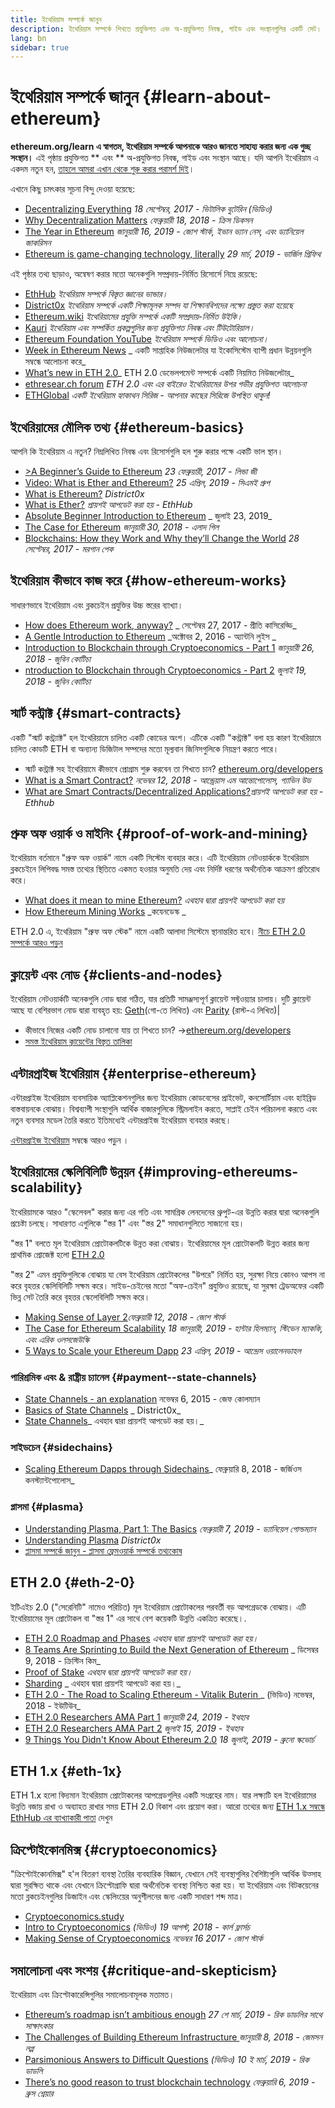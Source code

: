```yaml
---
title: ইথেরিয়াম সম্পর্কে জানুন
description: ইথেরিয়াম সম্পর্কে শিখতে প্রযুক্তিগত এবং অ-প্রযুক্তিগত নিবন্ধ, গাইড এবং সংস্থানগুলির একটি সেট।
lang: bn
sidebar: true
---
```


# ইথেরিয়াম সম্পর্কে জানুন {#learn-about-ethereum}

**ethereum.org/learn এ স্বাগতম, ইথেরিয়াম সম্পর্কে আপনাকে আরও জানতে সাহায্য করার জন্য এক গুচ্ছ সংস্থান।** এই পৃষ্ঠায় প্রযুক্তিগত ** এবং ** অ-প্রযুক্তিগত নিবন্ধ, গাইড এবং সংস্থান আছে। যদি আপনি ইথেরিয়াম এ একদম নতুন হন, [তাহলে আমরা এখান থেকে শুরু করার পরামর্শ দিই](/bn/what-is-ethereum/)।

এখানে কিছু চমৎকার সূচনা বিন্দু দেওয়া হয়েছে:

- [Decentralizing Everything](https://www.youtube.com/watch?v=WSN5BaCzsbo&feature=youtu.be) _18 সেপ্টেম্বর, 2017 - ভিটালিক বুটেরিন (ভিডিও)_
- [Why Decentralization Matters](https://medium.com/s/story/why-decentralization-matters-5e3f79f7638e) _ফেব্রুয়ারী 18, 2018 - ক্রিস ডিকসন_
- [The Year in Ethereum](https://medium.com/@jjmstark/the-year-in-ethereum-87a17d6f8276) _জানুয়ারী 16, 2019 - জোশ স্টার্ক, ইভান ভ্যান নেস, এবং ড্যানিয়েল জাকরিসন_
- [Ethereum is game-changing technology, literally](https://medium.com/@virgilgr/ethereum-is-game-changing-technology-literally-d67e01a01cf8) _29 মার্চ, 2019 - ভার্জিল গ্রিফিথ_

এই পৃষ্ঠার তথ্য ছাড়াও, অন্বেষণ করার মতো অনেকগুলি সম্প্রদায়-নির্মিত রিসোর্সে নিম্নে রয়েছে:

- [EthHub](https://docs.ethhub.io) _ইথেরিয়াম সম্পর্কে বিস্তৃত জ্ঞানের ভান্ডার।_
- [District0x](https://education.district0x.io/general-topics/understanding-ethereum/) _ইথেরিয়াম সম্পর্কে একটি শিক্ষামূলক সম্পদ যা শিক্ষানবিশদের লক্ষ্যে প্রস্তুত করা হয়েছে_
- [Ethereum.wiki](https://ethereum.wiki) _ইথেরিয়ামের প্রযুক্তি সম্পর্কে একটি সম্প্রদায়-নির্মিত উইকি।_
- [Kauri](https://kauri.io) _ইথেরিয়াম এবং সম্পর্কিত প্রকল্পগুলির জন্য প্রযুক্তিগত নিবন্ধ এবং টিউটোরিয়াল।_
- [Ethereum Foundation YouTube](https://www.youtube.com/channel/UCNOfzGXD_C9YMYmnefmPH0g) _ইথেরিয়াম সম্পর্কে ভিডিও এবং আলোচনা।_
- [Week in Ethereum News](https://weekinethereumnews.com/) _ একটি সাপ্তাহিক নিউজলেটার যা ইকোসিস্টেম ব্যাপী প্রধান উন্নয়নগুলি সম্বন্ধে আলোচনা করে_
- [What’s new in ETH 2.0](https://notes.ethereum.org/c/Sk8Zs--CQ)_ ETH 2.0 ডেভেলপমেন্ট সম্পর্কে একটি নিয়মিত নিউজলেটার_
- [ethresear.ch forum](https://ethresear.ch/) _ETH 2.0 এবং এর বাইরেও ইথেরিয়ামের উপর গভীর প্রযুক্তিগত আলোচনা_
- [ETHGlobal](https://ethglobal.co) _একটি ইথেরিয়াম হ্যাকাথন সিরিজ - আপনার কাছের সিরিজে উপস্থিত থাকুন!_

## ইথেরিয়ামের মৌলিক তথ্য {#ethereum-basics}

আপনি কি ইথেরিয়াম এ নতুন? নিম্নলিখিত নিবন্ধ এবং রিসোর্সগুলি হল শুরু করার পক্ষে একটি ভাল স্থান।

- [>A Beginner’s Guide to Ethereum](https://blog.coinbase.com/a-beginners-guide-to-ethereum-46dd486ceecf) _23 ফেব্রুয়ারী, 2017 - লিন্ডা জী_
- [Video: What is Ether and Ethereum?](https://www.youtube.com/watch?v=fjnovGRQrRE) _25 এপ্রিল, 2019 - সিএমই গ্রুপ_
- [What is Ethereum?](https://education.district0x.io/general-topics/understanding-ethereum/what-is-ethereum/) _District0x_
- [What is Ether?](https://docs.ethhub.io/ethereum-basics/what-is-ether/) _প্রায়শই আপডেট করা হয় - EthHub_
- [Absolute Beginner Introduction to Ethereum](https://www.mewtopia.com/absolute-beginners-guide/) _ জুলাই 23, 2019_
- [The Case for Ethereum](http://blog.eladgil.com/2018/01/the-case-for-ethereum.html) _জানুয়ারী 30, 2018 - এলাদ গিল_
- [Blockchains: How they Work and Why they’ll Change the World](https://spectrum.ieee.org/computing/networks/blockchains-how-they-work-and-why-theyll-change-the-world) _28 সেপ্টেম্বর, 2017 - মরগান পেক_

## ইথেরিয়াম কীভাবে কাজ করে {#how-ethereum-works}

সাধারণভাবে ইথেরিয়াম এবং ব্লকচেইন প্রযুক্তির উচ্চ স্তরের ব্যাখ্যা।

- [How does Ethereum work, anyway?](https://medium.com/@preethikasireddy/how-does-ethereum-work-anyway-22d1df506369) _ সেপ্টেম্বর 27, 2017 - প্রীতি কাসিরেড্ডি_
- [A Gentle Introduction to Ethereum](https://bitsonblocks.net/2016/10/02/gentle-introduction-ethereum/) _অক্টোবর 2, 2016 - অ্যান্টনি লুইস _
- [Introduction to Blockchain through Cryptoeconomics - Part 1](https://medium.com/blockchain-at-berkeley/introduction-to-blockchain-through-cryptoeconomics-part-1-bitcoin-369f245067f9) _জানুয়ারী 26, 2018 - জুবিন কোটিচা_
- [ntroduction to Blockchain through Cryptoeconomics - Part 2](https://medium.com/mechanism-labs/introduction-to-bitcoin-through-cryptoeconomics-part-2-proof-of-work-and-nakamoto-consensus-1252f6a6c012) _জুলাই 19, 2018 - জুবিন কোটিচা_

## স্মার্ট কন্ট্রাক্ট {#smart-contracts}

একটি "স্মার্ট কন্ট্র্যাক্ট" হল ইথেরিয়ামে চালিত একটি কোডের অংশ। এটিকে একটি "কন্ট্রাক্ট" বলা হয় কারণ ইথেরিয়ামে চালিত কোডটি ETH বা অন্যান্য ডিজিটাল সম্পদের মতো মূল্যবান জিনিসগুলিকে নিয়ন্ত্রণ করতে পারে।

- স্মার্ট কন্ট্রাক্ট সহ ইথেরিয়ামে কীভাবে প্রোগ্রাম শুরু করবেন তা শিখতে চান? [ ethereum.org/developers](/bn/developers/)
- [What is a Smart Contract?](https://github.com/ethereumbook/ethereumbook/blob/develop/07smart-contracts-solidity.asciidoc#what-is-a-smart-contract) _নভেম্বর 12, 2018 - আন্ড্রেয়াস এম আন্তোপোলোস, গ্যাভিন উড_
- [What are Smart Contracts/Decentralized Applications?](https://docs.ethhub.io/ethereum-basics/what-is-ethereum/#what-are-smart-contracts-and-decentralized-applications)_প্রায়শই আপডেট করা হয় - Ethhub_

## প্রুফ অফ ওয়ার্ক ও মাইনিং {#proof-of-work-and-mining}

ইথেরিয়াম বর্তমানে "প্রুফ অফ ওয়ার্ক" নামে একটি সিস্টেম ব্যবহার করে। এটি ইথেরিয়াম নেটওয়ার্ককে ইথেরিয়াম ব্লকচেইনে লিপিবদ্ধ সমস্ত তথ্যের স্থিতিতে একমত হওয়ার অনুমতি দেয় এবং নির্দিষ্ট ধরণের অর্থনৈতিক আক্রমণ প্রতিরোধ করে।

- [What does it mean to mine Ethereum?](https://docs.ethhub.io/using-ethereum/mining/) _এথহাব দ্বারা প্রায়শই আপডেট করা হয়_
- [How Ethereum Mining Works](https://www.coindesk.com/information/ethereum-mining-works) _কযেনডেস্ক _

ETH 2.0 এ, ইথেরিয়াম "প্রুফ অফ স্টেক" নামে একটি আলাদা সিস্টেমে স্থানান্তরিত হবে। [নীচে ETH 2.0 সম্পর্কে আরও পড়ুন](#eth-2-0)

## ক্লায়েন্ট এবং নোড {#clients-and-nodes}

ইথেরিয়াম নেটওয়ার্কটি অনেকগুলি নোড দ্বারা গঠিত, যার প্রতিটি সামঞ্জস্যপূর্ণ ক্লায়েন্ট সফ্টওয়্যার চালায়। দুটি ক্লায়েন্ট আছে যা বেশিরভাগ নোড দ্বারা ব্যবহৃত হয়: [Geth](https://geth.ethereum.org/)(গো-তে লিখিত) এবং [Parity](https://www.parity.io/ethereum/) (রাস্ট-এ লিখিত)|

- কীভাবে নিজের একটি নোড চালানো যায় তা শিখতে চান? →[ethereum.org/developers](/bn/developers/#clients-running-your-own-node/)
- [সমস্ত ইথেরিয়াম ক্লায়েন্টের বিস্তৃত তালিকা](https://github.com/ConsenSys/ethereum-developer-tools-list#ethereum-clients)

## এন্টারপ্রাইজ ইথেরিয়াম {#enterprise-ethereum}

এন্টারপ্রাইজ ইথেরিয়াম ব্যবসায়িক অ্যাপ্লিকেশনগুলির জন্য ইথেরিয়াম কোডবেসের প্রাইভেট, কনসোর্টিয়াম এবং হাইব্রিড বাস্তবায়নকে বোঝায়। বিশ্বব্যাপী সংস্থাগুলি আর্থিক বাজারগুলিকে স্ট্রিমলাইন করতে, সাপ্লাই চেইন পরিচালনা করতে এবং নতুন ব্যবসার মডেল তৈরি করতে ইতিমধ্যেই এন্টারপ্রাইজ ইথেরিয়াম ব্যবহার করছে।

[এন্টারপ্রাইজ ইথেরিয়াম](/bn/enterprise/) সম্বন্ধে আরও পড়ুন ।

## ইথেরিয়ামের স্কেলিবিলিটি উন্নয়ন {#improving-ethereums-scalability}

ইথেরিয়ামকে আরও "স্কেলেবল" করার জন্য এর গতি এবং সামগ্রিক লেনদেনের থ্রুপুট-এর উন্নতি করার দ্বারা অনেকগুলি প্রচেষ্টা চলছে। সাধারণত এগুলিকে "স্তর 1" এবং "স্তর 2" সমাধানগুলিতে সাজানো হয়।

"স্তর 1" বলতে মূল ইথেরিয়াম প্রোটোকলটিকে উন্নত করা বোঝায়। ইথেরিয়ামের মূল প্রোটোকলটি উন্নত করার জন্য প্রাথমিক প্রোজেক্ট হলো [ETH 2.0](#eth-2-0)

"স্তর 2" এমন প্রযুক্তিগুলিকে বোঝায় যা বেস ইথেরিয়াম প্রোটোকলের "উপরে" নির্মিত হয়, সুরক্ষা নিয়ে কোনও আপস না করে বৃহত্তর স্কেলিবিলিটি সক্ষম করে। সাইড-চেইনের মতো "অফ-চেইন" প্রযুক্তিও রয়েছে, যা সুরক্ষা ট্রেডঅফের একটি ভিন্ন সেট তৈরি করে বৃহত্তর স্কেলেবিলিটি সক্ষম করে।

- [Making Sense of Layer 2](https://medium.com/l4-media/making-sense-of-ethereums-layer-2-scaling-solutions-state-channels-plasma-and-truebit-22cb40dcc2f4)_ফেব্রুয়ারী 12, 2018 - জোশ স্টার্ক_
- [The Case for Ethereum Scalability](https://medium.com/connext/the-case-for-ethereum-scalability-d2a8035f880f) _18 জানুয়ারী, 2019 - হান্টার হিলম্যান, স্টিভেন ম্যাককি, এবং এরিক ওলসজেউস্কি_
- [5 Ways to Scale your Ethereum Dapp](https://kauri.io/article/7ccaaa2fe7f344d5bf53807cb5c01530) _23 এপ্রিল, 2019 - আন্দ্রেস ওয়ালেনডাহল_

### পারিশ্রমিক এবং & রাষ্ট্রীয় চ্যানেল {#payment--state-channels}

- [State Channels - an explanation](https://www.jeffcoleman.ca/state-channels/) নভেম্বর 6, 2015 - জেফ কোলম্যান
- [Basics of State Channels](https://education.district0x.io/general-topics/understanding-ethereum/basics-state-channels/) _ District0x_
- [State Channels](https://docs.ethhub.io/ethereum-roadmap/layer-2-scaling/state-channels/)_ এথহাব দ্বারা প্রায়শই আপডেট করা হয়।_

### সাইডচেন {#sidechains}

- [Scaling Ethereum Dapps through Sidechains](https://medium.com/loom-network/dappchains-scaling-ethereum-dapps-through-sidechains-f99e51fff447)_ ফেব্রুয়ারি 8, 2018 - জর্জিওস কনস্ট্যান্টপোলোস_

### প্লাসমা {#plasma}

- [Understanding Plasma, Part 1: The Basics](https://www.theblockcrypto.com/2019/02/07/understanding-plasma-part-1-the-basics/) _ফেব্রুয়ারী 7, 2019 - ড্যানিয়েল গোল্ডম্যান_
- [Understanding Plasma](https://education.district0x.io/general-topics/understanding-ethereum/understanding-plasma/) _District0x_
- [প্লাসমা সম্পর্কে জানুন - প্লাসমা ফ্রেমওয়ার্ক সম্পর্কে তথ্যকোষ](https://www.learnplasma.org/en/)

## ETH 2.0 {#eth-2-0}

ইটিএইচ 2.0 ("সেরেনিটি" নামেও পরিচিত) মূল ইথেরিয়াম প্রোটোকলের পরবর্তী বড় আপগ্রেডকে বোঝায়। এটি ইথেরিয়ামের মূল প্রোটোকল বা "স্তর 1" এর সাথে বেশ কয়েকটি উন্নতি একত্রিত করেছে।.

- [ETH 2.0 Roadmap and Phases](https://docs.ethhub.io/ethereum-roadmap/ethereum-2.0/eth-2.0-phases/) _এথহাব দ্বারা প্রায়শই আপডেট করা হয়।_
- [8 Teams Are Sprinting to Build the Next Generation of Ethereum](https://www.coindesk.com/next-gen-buidlers-the-8-teams-working-on-ethereum-2-0) _ ডিসেম্বর 9, 2018 - ক্রিস্টিন কিম_
- [Proof of Stake](https://docs.ethhub.io/ethereum-roadmap/ethereum-2.0/proof-of-stake/) _এথহাব দ্বারা প্রায়শই আপডেট করা হয়।_
- [Sharding](https://docs.ethhub.io/ethereum-roadmap/ethereum-2.0/sharding/) _ এথহাব দ্বারা প্রায়শই আপডেট করা হয়।_
- [ETH 2.0 - The Road to Scaling Ethereum - Vitalik Buterin ](https://youtu.be/kCVpDrlVesA)_ (ভিডিও) নভেম্বর, 2018 - ইউটিউব_
- [ETH 2.0 Researchers AMA Part 1](https://docs.ethhub.io/other/ethereum-2.0-ama/#part-1) _জানুয়ারী 24, 2019 - ইথহাব_
- [ETH 2.0 Researchers AMA Part 2](https://docs.ethhub.io/other/ethereum-2.0-ama/#part-2) _জুলাই 15, 2019 - ইথহাব_
- [9 Things You Didn't Know About Ethereum 2.0](https://our.status.im/9-things-you-didnt-know-about-ethereum-2-0/) _18 জুলাই, 2019 - ব্রুনো স্কভোর্চ_

## ETH 1.x {#eth-1x}

ETH 1.x হলো বিদ্যমান ইথেরিয়াম প্রোটোকলের আপগ্রেডগুলির একটি সংগ্রহের নাম। যার লক্ষ্যটি হল ইথেরিয়ামের উন্নতি বজায় রাখা ও অব্যাহত রাখার সময় ETH 2.0 বিকাশ এবং প্রয়োগ করা।
আরো তথ্যের জন্য [ETH 1.x সম্বন্ধে EthHub এর ব্যাখ্যাকারী পাতা](https://docs.ethhub.io/ethereum-roadmap/ethereum-1.x/) দেখুন

## ক্রিপ্টোইকোনমিক্স {#cryptoeconomics}

"ক্রিপ্টোইকোনমিক্স" হ'ল বিতরণ ব্যবস্থা তৈরির ব্যবহারিক বিজ্ঞান, যেখানে সেই ব্যবস্থাগুলির বৈশিষ্ট্যগুলি আর্থিক উত্সাহ দ্বারা সুরক্ষিত থাকে এবং যেখানে ক্রিপ্টোগ্রাফি দ্বারা অর্থনৈতিক ব্যবস্থা নিশ্চিত করা হয়। যা ইথেরিয়াম এবং বিটকয়েনের মতো ব্লকচেইনগুলির ডিজাইন এবং স্কেলিংয়ের অনুশীলনের জন্য একটি সাধারণ শব্দ মাত্র।

- [Cryptoeconomics.study](https://cryptoeconomics.study/)
- [Intro to Cryptoeconomics](https://www.youtube.com/watch?v=F0FCI8GxO5I) _(ভিডিও) 19 আগস্ট, 2018 - কার্ল ফ্লার্সচ_
- [Making Sense of Cryptoeconomics](https://medium.com/l4-media/making-sense-of-cryptoeconomics-5edea77e4e8d) _নভেম্বর 16 2017 - জোশ স্টার্ক_

## সমালোচনা এবং সংশয় {#critique-and-skepticism}

ইথেরিয়াম এবং ক্রিপ্টোকারেন্সিগুলির সমালোচনামূলক মতামত।

- [Ethereum’s roadmap isn’t ambitious enough](https://decryptmedia.com/6136/vulcanize-rick-dudley-ethereum-roadmap-makerdao-polkadot) _27 শে মার্চ, 2019 - রিক ডাডলির সাথে সাক্ষাৎকার_
- [The Challenges of Building Ethereum Infrastructure ](https://medium.com/@lopp/the-challenges-of-building-ethereum-infrastructure-87e443e47a4b) _জানুয়ারী 8, 2018 - জেমসন লপ্প_
- [Parsimonious Answers to Difficult Questions](https://www.youtube.com/watch?v=GOkSg0BuSdw&feature=youtu.be) _(ভিডিও) 10 ই মার্চ, 2019 - রিক ডাডলি_
- [There’s no good reason to trust blockchain technology](https://www.wired.com/story/theres-no-good-reason-to-trust-blockchain-technology/) _ফেব্রুয়ারি 6, 2019 - ব্রুস শ্নেয়ার_
